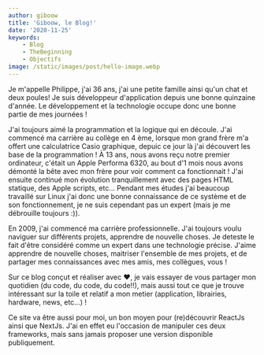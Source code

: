 ```yaml
---
author: giboow 
title: 'Giboow, le Blog!'
date: '2020-11-25' 
keywords:  
    - Blog 
    - TheBeginning 
    - Objectifs 
image: /static/images/post/hello-image.webp
--- 
```


Je m'appelle Philippe, j'ai 36 ans, j'ai une petite famille ainsi qu'un chat et deux poules!
Je suis développeur d'application depuis une bonne quinzaine d'année. Le développement et la technologie occupe donc une
bonne partie de mes journées !

J'ai toujours aimé la programmation et la logique qui en découle. J'ai commencé ma carrière au collège en 4 ème, lorsque
mon grand frère m'a offert une calculatrice Casio graphique, depuic ce jour là j'ai découvert les base de la
programmation ! À 13 ans, nous avons reçu notre premier ordinateur, c'était un Apple Performa 6320, au bout d'1 mois
nous avons démonté la bête avec mon frère pour voir comment ca fonctionnait !
J'ai ensuite continué mon évolution tranquillement avec des pages HTML statique, des Apple scripts, etc... Pendant mes
études j'ai beaucoup travaillé sur Linux j'ai donc une bonne connaissance de ce système et de son fonctionnement, je ne
suis cependant pas un expert (mais je me débrouille toujours :)).

En 2009, j'ai commencé ma carrière professionnelle. J'ai toujours voulu naviguer sur différents projets, apprendre de
nouvelle choses. Je deteste le fait d'être considéré comme un expert dans une technologie précise. J'aime apprendre de
nouvelle choses, maitriser l'ensemble de mes projets, et de partager mes connaissances avec mes amis, mes collègues,
vous !

Sur ce blog conçut et réaliser avec ♥, je vais essayer de vous partager mon quotidien (du code, du code, du code!!),
mais aussi tout ce que je trouve intéressant sur la toile et relatif a mon metier (application, librairies, hardware,
news, etc...) !

Ce site va être aussi pour moi, un bon moyen pour (re)découvrir ReactJs ainsi que NextJs. J'ai en effet eu l'occasion de
manipuler ces deux frameworks, mais sans jamais proposer une version disponible publiquement.

